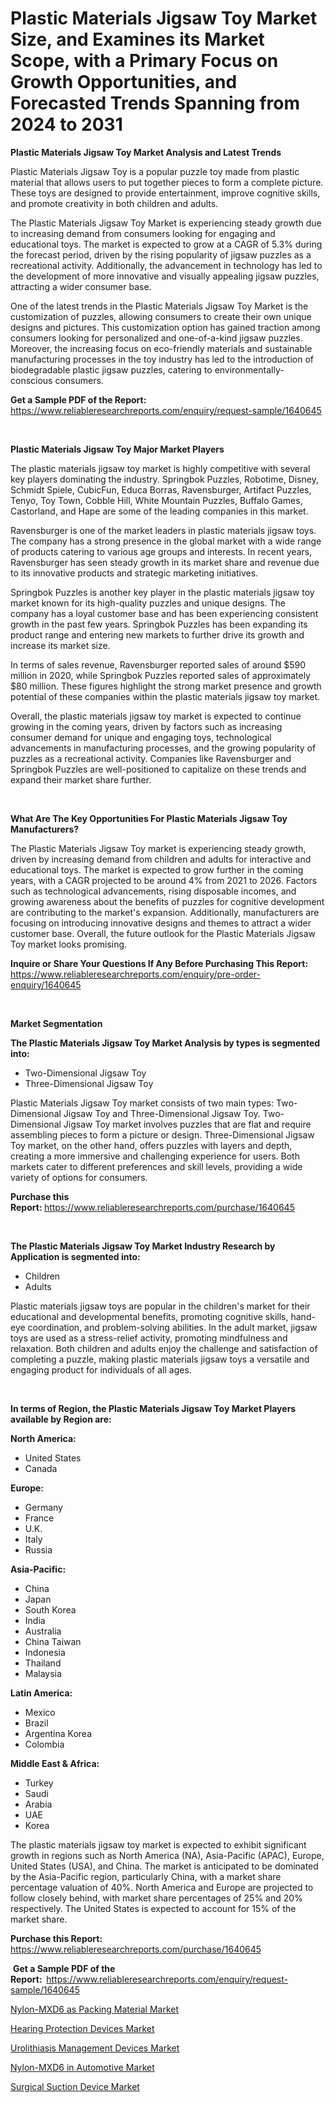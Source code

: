 <p><h1>Plastic Materials Jigsaw Toy Market Size, and Examines its Market Scope, with a Primary Focus on Growth Opportunities, and Forecasted Trends Spanning from 2024 to 2031</h1></p><p><strong>Plastic Materials Jigsaw Toy Market Analysis and Latest Trends</strong></p>
<p><p>Plastic Materials Jigsaw Toy is a popular puzzle toy made from plastic material that allows users to put together pieces to form a complete picture. These toys are designed to provide entertainment, improve cognitive skills, and promote creativity in both children and adults.</p><p>The Plastic Materials Jigsaw Toy Market is experiencing steady growth due to increasing demand from consumers looking for engaging and educational toys. The market is expected to grow at a CAGR of 5.3% during the forecast period, driven by the rising popularity of jigsaw puzzles as a recreational activity. Additionally, the advancement in technology has led to the development of more innovative and visually appealing jigsaw puzzles, attracting a wider consumer base.</p><p>One of the latest trends in the Plastic Materials Jigsaw Toy Market is the customization of puzzles, allowing consumers to create their own unique designs and pictures. This customization option has gained traction among consumers looking for personalized and one-of-a-kind jigsaw puzzles. Moreover, the increasing focus on eco-friendly materials and sustainable manufacturing processes in the toy industry has led to the introduction of biodegradable plastic jigsaw puzzles, catering to environmentally-conscious consumers.</p></p>
<p><strong>Get a Sample PDF of the Report:&nbsp;</strong> <a href="https://www.reliableresearchreports.com/enquiry/request-sample/1640645">https://www.reliableresearchreports.com/enquiry/request-sample/1640645</a></p>
<p>&nbsp;</p>
<p><strong>Plastic Materials Jigsaw Toy Major Market Players</strong></p>
<p><p>The plastic materials jigsaw toy market is highly competitive with several key players dominating the industry. Springbok Puzzles, Robotime, Disney, Schmidt Spiele, CubicFun, Educa Borras, Ravensburger, Artifact Puzzles, Tenyo, Toy Town, Cobble Hill, White Mountain Puzzles, Buffalo Games, Castorland, and Hape are some of the leading companies in this market.</p><p>Ravensburger is one of the market leaders in plastic materials jigsaw toys. The company has a strong presence in the global market with a wide range of products catering to various age groups and interests. In recent years, Ravensburger has seen steady growth in its market share and revenue due to its innovative products and strategic marketing initiatives.</p><p>Springbok Puzzles is another key player in the plastic materials jigsaw toy market known for its high-quality puzzles and unique designs. The company has a loyal customer base and has been experiencing consistent growth in the past few years. Springbok Puzzles has been expanding its product range and entering new markets to further drive its growth and increase its market size.</p><p>In terms of sales revenue, Ravensburger reported sales of around $590 million in 2020, while Springbok Puzzles reported sales of approximately $80 million. These figures highlight the strong market presence and growth potential of these companies within the plastic materials jigsaw toy market.</p><p>Overall, the plastic materials jigsaw toy market is expected to continue growing in the coming years, driven by factors such as increasing consumer demand for unique and engaging toys, technological advancements in manufacturing processes, and the growing popularity of puzzles as a recreational activity. Companies like Ravensburger and Springbok Puzzles are well-positioned to capitalize on these trends and expand their market share further.</p></p>
<p>&nbsp;</p>
<p><strong>What Are The Key Opportunities For Plastic Materials Jigsaw Toy Manufacturers?</strong></p>
<p><p>The Plastic Materials Jigsaw Toy market is experiencing steady growth, driven by increasing demand from children and adults for interactive and educational toys. The market is expected to grow further in the coming years, with a CAGR projected to be around 4% from 2021 to 2026. Factors such as technological advancements, rising disposable incomes, and growing awareness about the benefits of puzzles for cognitive development are contributing to the market's expansion. Additionally, manufacturers are focusing on introducing innovative designs and themes to attract a wider customer base. Overall, the future outlook for the Plastic Materials Jigsaw Toy market looks promising.</p></p>
<p><strong>Inquire or Share Your Questions If Any Before Purchasing This Report:</strong> <a href="https://www.reliableresearchreports.com/enquiry/pre-order-enquiry/1640645">https://www.reliableresearchreports.com/enquiry/pre-order-enquiry/1640645</a></p>
<p>&nbsp;</p>
<p><strong>Market Segmentation</strong></p>
<p><strong>The Plastic Materials Jigsaw Toy Market Analysis by types is segmented into:</strong></p>
<p><ul><li>Two-Dimensional Jigsaw Toy</li><li>Three-Dimensional Jigsaw Toy</li></ul></p>
<p><p>Plastic Materials Jigsaw Toy market consists of two main types: Two-Dimensional Jigsaw Toy and Three-Dimensional Jigsaw Toy. Two-Dimensional Jigsaw Toy market involves puzzles that are flat and require assembling pieces to form a picture or design. Three-Dimensional Jigsaw Toy market, on the other hand, offers puzzles with layers and depth, creating a more immersive and challenging experience for users. Both markets cater to different preferences and skill levels, providing a wide variety of options for consumers.</p></p>
<p><strong>Purchase this Report:&nbsp;</strong><a href="https://www.reliableresearchreports.com/purchase/1640645">https://www.reliableresearchreports.com/purchase/1640645</a></p>
<p>&nbsp;</p>
<p><strong>The Plastic Materials Jigsaw Toy Market Industry Research by Application is segmented into:</strong></p>
<p><ul><li>Children</li><li>Adults</li></ul></p>
<p><p>Plastic materials jigsaw toys are popular in the children's market for their educational and developmental benefits, promoting cognitive skills, hand-eye coordination, and problem-solving abilities. In the adult market, jigsaw toys are used as a stress-relief activity, promoting mindfulness and relaxation. Both children and adults enjoy the challenge and satisfaction of completing a puzzle, making plastic materials jigsaw toys a versatile and engaging product for individuals of all ages.</p></p>
<p>&nbsp;</p>
<p><strong>In terms of Region, the Plastic Materials Jigsaw Toy Market Players available by Region are:</strong></p>
<p>
    <p> <strong> North America: </strong>
        <ul>
            <li>United States</li>
            <li>Canada</li>
        </ul>
        </p> 
    <p> <strong> Europe: </strong>
        <ul>
            <li>Germany</li>
            <li>France</li>
            <li>U.K.</li>
            <li>Italy</li>
            <li>Russia</li>
        </ul>
        </p> 
    <p> <strong> Asia-Pacific: </strong>
        <ul>
            <li>China</li>
            <li>Japan</li>
            <li>South Korea</li>
            <li>India</li>
            <li>Australia</li>
            <li>China Taiwan</li>
            <li>Indonesia</li>
            <li>Thailand</li>
            <li>Malaysia</li>
        </ul>
        </p> 
    <p> <strong> Latin America: </strong>
        <ul>
            <li>Mexico</li>
            <li>Brazil</li>
            <li>Argentina Korea</li>
            <li>Colombia</li>
        </ul>
        </p> 
    <p> <strong> Middle East & Africa: </strong>
        <ul>
            <li>Turkey</li>
            <li>Saudi</li>
            <li>Arabia</li>
            <li>UAE</li>
            <li>Korea</li>
        </ul>
    </p>
    </p>
<p><p>The plastic materials jigsaw toy market is expected to exhibit significant growth in regions such as North America (NA), Asia-Pacific (APAC), Europe, United States (USA), and China. The market is anticipated to be dominated by the Asia-Pacific region, particularly China, with a market share percentage valuation of 40%. North America and Europe are projected to follow closely behind, with market share percentages of 25% and 20% respectively. The United States is expected to account for 15% of the market share.</p></p>
<p><strong>Purchase this Report: </strong><a href="https://www.reliableresearchreports.com/purchase/1640645">https://www.reliableresearchreports.com/purchase/1640645</a></p>
<p>&nbsp;<strong>Get a Sample PDF of the Report:&nbsp;&nbsp;</strong><a href="https://www.reliableresearchreports.com/enquiry/request-sample/1640645">https://www.reliableresearchreports.com/enquiry/request-sample/1640645</a></p>
<p><strong></strong></p>
<p><p><a href="https://github.com/lababdou/Market-Research-Report-List-1/blob/main/nylon-mxd6-as-packing-material-market.md">Nylon-MXD6 as Packing Material Market</a></p><p><a href="https://medium.com/p/b1514c0563a8/edit">Hearing Protection Devices Market</a></p><p><a href="https://medium.com/p/9c64f099fe09/edit">Urolithiasis Management Devices Market</a></p><p><a href="https://github.com/rahu1503/Market-Research-Report-List-2/blob/main/nylon-mxd6-in-automotive-market.md">Nylon-MXD6 in Automotive Market</a></p><p><a href="https://medium.com/p/ae2319b4f531/edit">Surgical Suction Device Market</a></p></p>